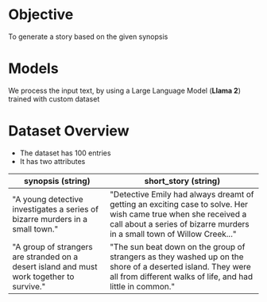 # Objective
To generate a story based on the given synopsis

# Models
We process the input text, by using a Large Language Model (**Llama 2**) trained with custom dataset

# Dataset Overview
* The dataset has 100 entries
* It has two attributes
  
| synopsis (string) | short_story (string) |
| ---- | ---- |
| "A young detective investigates a series of bizarre murders in a small town." | "Detective Emily had always dreamt of getting an exciting case to solve. Her wish came true when she received a call about a series of bizarre murders in a small town of Willow Creek..." |
| "A group of strangers are stranded on a desert island and must work together to survive." | "The sun beat down on the group of strangers as they washed up on the shore of a deserted island. They were all from different walks of life, and had little in common." |
